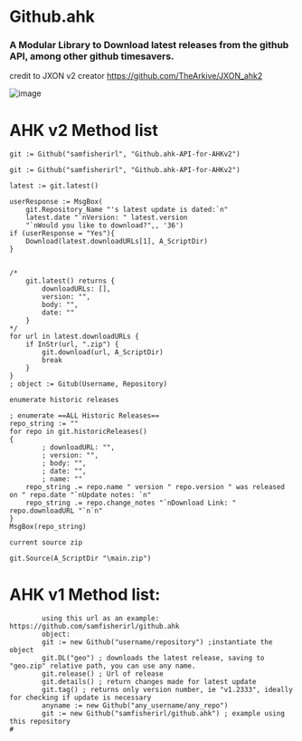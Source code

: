<h1>Github.ahk</h1>
<h3>A Modular Library to Download latest releases from the github API, among other github timesavers. </h3>
<p class="has-line-data" data-line-start="1" data-line-end="2">
 
credit to JXON v2 creator https://github.com/TheArkive/JXON_ahk2

![image](https://github.com/samfisherirl/github.ahk/assets/98753696/536823be-20e6-43f2-a612-c780953e2bdf)

# AHK v2 Method list 
 
```autohotkey
git := Github("samfisherirl", "Github.ahk-API-for-AHKv2")

git := Github("samfisherirl", "Github.ahk-API-for-AHKv2")

latest := git.latest()

userResponse := MsgBox(
    git.Repository_Name "'s latest update is dated:`n"
    latest.date "`nVersion: " latest.version 
    "`nWould you like to download?",, '36')
if (userResponse = "Yes"){
	Download(latest.downloadURLs[1], A_ScriptDir)
}


/*
    git.latest() returns {
        downloadURLs: [],
        version: "",
        body: "",
        date: ""
    }  
*/
for url in latest.downloadURLs {
    if InStr(url, ".zip") {
        git.download(url, A_ScriptDir) 
        break
    }
}
; object := Gitub(Username, Repository)

```

`enumerate historic releases`
```autohotkey
; enumerate ==ALL Historic Releases==
repo_string := ""
for repo in git.historicReleases() 
{
        ; downloadURL: "",
        ; version: "",
        ; body: "",
        ; date: "",
        ; name: ""  
    repo_string .= repo.name " version " repo.version " was released on " repo.date "`nUpdate notes: `n" 
    repo_string .= repo.change_notes "`nDownload Link: " repo.downloadURL "`n`n"
}
MsgBox(repo_string)
```

`current source zip`
```autohotkey
git.Source(A_ScriptDir "\main.zip")

```

# AHK v1 Method list:
        
```autohotkey
        using this url as an example: https://github.com/samfisherirl/github.ahk
        object: 
        git := new Github("username/repository") ;instantiate the object
        git.DL("geo") ; downloads the latest release, saving to "geo.zip" relative path, you can use any name. 
        git.release() ; Url of release 
        git.details() ; return changes made for latest update
        git.tag() ; returns only version number, ie "v1.2333", ideally for checking if update is necessary
        anyname := new Github("any_username/any_repo") 
        git := new Github("samfisherirl/github.ahk") ; example using this repository
#
```
 
  
